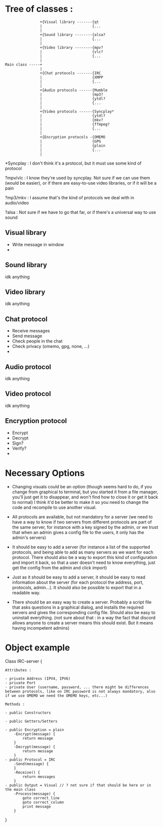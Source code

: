 # Tree of classes :
```
                +{Visual library -------{qt
                |                       {...
                |
                +{Sound library --------{alsa?
                |                       {...
                |
                +{Video library --------{mpv?
                |                       {vlc?
                |                       {...
                |
Main class -----+
                |
                +{Chat protocols -------{IRC
                |                       {XMPP
                |                       {...
                |
                +{Audio protocols ------{Mumble
                |                       {mp3?
                |                       {ytdl?
                |                       {...
                |
                +{Video protocols ------{Syncplay*
                |                       {ytdl?
                |                       {mkv?
                |                       {ffmpeg?
                |                       {...
                |
                +{Encryption protocols -{OMEMO
                |                       {GPG
                |                       {plain
                |                       {...
                |
```

*Syncplay : I don't think it's a protocol, but it must use some kind of protocol

?mpv/vlc : I know they're used by syncplay. Not sure if we can use them (would be easier), or if there are easy-to-use video libraries, or if it will be a pain

?mp3/mkv : I assume that's the kind of protocols we deal with in audio/video

?alsa : Not sure if we have to go that far, or if there's a universal way to use sound

## Visual library

- Write message in window
- 

## Sound library

idk anything

## Video library

idk anything

## Chat protocol

- Receive messages
- Send message
- Check people in the chat
- Check privacy (omemo, gpg, none, ...)
- 

## Audio protocol

idk anything

## Video protocol

idk anything

## Encryption protocol

- Encrypt
- Decrypt
- Sign?
- Verify?
- 

# Necessary Options

- Changing visuals could be an option (though seems hard to do, if you change from graphical to terminal, but you started it from a file manager, you'll just get it to disappear, and won't find how to close it or get it back to normal)
I think it'd be better to make it so you need to change the code and recompile to use another visual.

- All protocols are available, but not mandatory for a server (we need to have a way to know if two servers from different protocols are part of the same server, for instance with a key signed by the admin, or we trust that when an admin gives a config file to the users, it only has the admin's servers)

- It should be easy to add a server (for instance a list of the supported protocols, and being able to add as many servers as we want for each protocol. There should also be a way to export this kind of configuration and import it back, so that a user doesn't need to know everything, just get the config from the admin and click import)

- Just as it should be easy to add a server, it should be easy to read information about the server (for each protocol the address, port, protocols, admin...). It should also be possible to export that in a readable way.

- There should be an easy way to create a server. Probably a script file that asks questions in a graphical dialog, and installs the required servers and gives the corresponding config file. Should also be easy to uninstall everything.
(not sure about that : in a way the fact that discord allows anyone to create a server means this should exist. But it means having incompetent admins)

# Object example

Class IRC-server {
    
    Attributes :
    
    - private Address (IPV4, IPV6)
    - private Port
    - private User (username, password, ... there might be differences between protocols, like on IRC password is not always mandatory, also if we use OMEMO we need the OMEMO keys, etc...)
    
    Methods :
    
    - public Constructors
    
    - public Getters/Setters
    
    - public Encryption = plain
        -Encrypt(message) {
            return message
        }
        -Decrypt(message) {
            return message
        }
    - public Protocol = IRC
        -Send(message) {
        }
        -Receive() {
            return messages
        }
    - public Output = Visual // ? not sure if that should be here or in the main class
        -Process(message) {
            goto correct_line
            goto correct_column
            print message
        }
    
}


